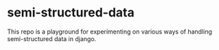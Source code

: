# semi-structured-data

This repo is a playground for experimenting on various ways of handling semi-structured data in django.
